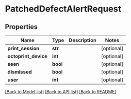 # PatchedDefectAlertRequest

## Properties
Name | Type | Description | Notes
------------ | ------------- | ------------- | -------------
**print_session** | **str** |  | [optional] 
**octoprint_device** | **int** |  | [optional] 
**seen** | **bool** |  | [optional] 
**dismissed** | **bool** |  | [optional] 
**user** | **int** |  | [optional] 

[[Back to Model list]](../README.md#documentation-for-models) [[Back to API list]](../README.md#documentation-for-api-endpoints) [[Back to README]](../README.md)


